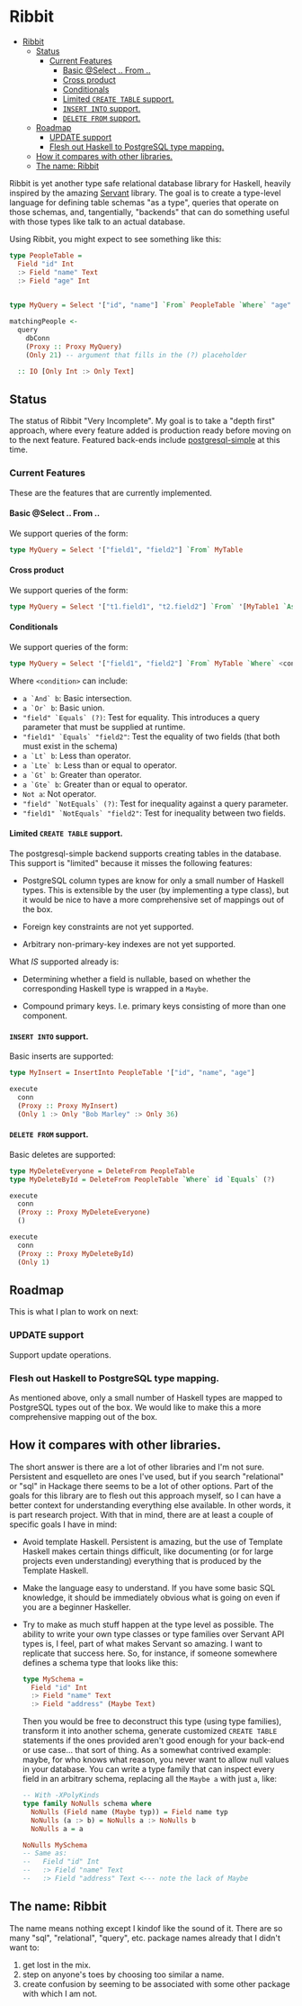 # Ribbit

- [Ribbit](#ribbit)
    - [Status](#status)
        - [Current Features](#current-features)
            - [Basic @Select .. From ..](#basic-select--from-)
            - [Cross product](#cross-product)
            - [Conditionals](#conditionals)
            - [Limited `CREATE TABLE` support.](#limited-create-table-support)
            - [`INSERT INTO` support.](#insert-into-support)
            - [`DELETE FROM` support.](#delete-from-support)
    - [Roadmap](#roadmap)
        - [UPDATE support](#update-support)
        - [Flesh out Haskell to PostgreSQL type mapping.](#flesh-out-haskell-to-postgresql-type-mapping)
    - [How it compares with other libraries.](#how-it-compares-with-other-libraries)
    - [The name: Ribbit](#the-name-ribbit)

Ribbit is yet another type safe relational database
library for Haskell, heavily inspired by the amazing
[Servant](http://hackage.haskell.org/package/servant) library. The goal
is to create a type-level language for defining table schemas "as a type",
queries that operate on those schemas, and, tangentially, "backends" that
can do something useful with those types like talk to an actual database.


Using Ribbit, you might expect to see something like this:

```haskell
type PeopleTable =
  Field "id" Int
  :> Field "name" Text
  :> Field "age" Int
  

type MyQuery = Select '["id", "name"] `From` PeopleTable `Where` "age" `Equals` (?)

matchingPeople <-
  query
    dbConn
    (Proxy :: Proxy MyQuery)
    (Only 21) -- argument that fills in the (?) placeholder

  :: IO [Only Int :> Only Text]

```

## Status

The status of Ribbit "Very Incomplete". My goal is to take a "depth
first" approach, where every feature added is production ready
before moving on to the next feature. Featured back-ends include
[postgresql-simple](https://hackage.haskell.org/package/postgresql-simple)
at this time.

### Current Features

These are the features that are currently implemented.

#### Basic @Select .. From ..

We support queries of the form:

```haskell
type MyQuery = Select '["field1", "field2"] `From` MyTable
```

#### Cross product

We support queries of the form:

```haskell
type MyQuery = Select '["t1.field1", "t2.field2"] `From` '[MyTable1 `As` "t1", MyTable2 `As` "t2"]
```

#### Conditionals

We support queries of the form:

```haskell
type MyQuery = Select '["field1", "field2"] `From` MyTable `Where` <condition>
```

Where ```<condition>``` can include:

- ```a `And` b```: Basic intersection.
- ```a `Or` b```: Basic union.
- ```"field" `Equals` (?)```: Test for equality. This introduces a query parameter that must be supplied at runtime.
- ```"field1" `Equals` "field2"```: Test the equality of two fields (that both must exist in the schema)
- ```a `Lt` b```: Less than operator.
- ```a `Lte` b```: Less than or equal to operator.
- ```a `Gt` b```: Greater than operator.
- ```a `Gte` b```: Greater than or equal to operator.
- ```Not a```: Not operator.
- ```"field" `NotEquals` (?)```: Test for inequality against a query parameter.
- ```"field1" `NotEquals` "field2"```: Test for inequality between two fields.

#### Limited `CREATE TABLE` support.

The postgresql-simple backend supports creating tables in the
database. This support is "limited" because it misses the following
features:

- PostgreSQL column types are know for only a small number of Haskell types.
  This is extensible by the user (by implementing a type class), but it would
  be nice to have a more comprehensive set of mappings out of the box.

- Foreign key constraints are not yet supported.

- Arbitrary non-primary-key indexes are not yet supported.

What *IS* supported already is:

- Determining whether a field is nullable, based on whether the corresponding
  Haskell type is wrapped in a `Maybe`.

- Compound primary keys. I.e. primary keys consisting of more than one
  component.

#### `INSERT INTO` support.

Basic inserts are supported:

```haskell
type MyInsert = InsertInto PeopleTable '["id", "name", "age"]

execute
  conn
  (Proxy :: Proxy MyInsert)
  (Only 1 :> Only "Bob Marley" :> Only 36)
```

#### `DELETE FROM` support.

Basic deletes are supported:

```haskell
type MyDeleteEveryone = DeleteFrom PeopleTable
type MyDeleteById = DeleteFrom PeopleTable `Where` id `Equals` (?)

execute
  conn
  (Proxy :: Proxy MyDeleteEveryone)
  ()

execute
  conn
  (Proxy :: Proxy MyDeleteById)
  (Only 1)
```

## Roadmap

This is what I plan to work on next:

### UPDATE support

Support update operations.

### Flesh out Haskell to PostgreSQL type mapping.

As mentioned above, only a small number of Haskell types are mapped
to PostgreSQL types out of the box. We would like to make this a more
comprehensive mapping out of the box.

## How it compares with other libraries.

The short answer is there are a lot of other libraries and I'm not sure.
Persistent and esquelleto are ones I've used, but if you search "relational" or
"sql" in Hackage there seems to be a lot of other options. Part of the goals
for this library are to flesh out this approach myself, so I can have a better
context for understanding everything else available. In other words, it is part
research project. With that in mind, there are at least a couple of specific
goals I have in mind:

- Avoid template Haskell. Persistent is amazing, but the use of Template
  Haskell makes certain things difficult, like documenting (or for large
  projects even understanding) everything that is produced by the Template
  Haskell.

- Make the language easy to understand. If you have some basic SQL knowledge,
  it should be immediately obvious what is going on even if you are a beginner
  Haskeller.

- Try to make as much stuff happen at the type level as possible. The ability
  to write your own type classes or type families over Servant API types is, I feel,
  part of what makes Servant so amazing. I want to replicate that success here.
  So, for instance, if someone somewhere defines a schema type that looks like
  this:

  ```haskell
  type MySchema =
    Field "id" Int
    :> Field "name" Text
    :> Field "address" (Maybe Text)
  ```

  Then you would be free to deconstruct this type (using type families),
  transform it into another schema, generate customized `CREATE TABLE`
  statements if the ones provided aren't good enough for your back-end or
  use case... that sort of thing. As a somewhat contrived example: maybe,
  for who knows what reason, you never want to allow null values in your
  database. You can write a type family that can inspect every field in
  an arbitrary schema, replacing all the `Maybe a` with just `a`, like:

  ```haskell
  -- With -XPolyKinds
  type family NoNulls schema where
    NoNulls (Field name (Maybe typ)) = Field name typ
    NoNulls (a :> b) = NoNulls a :> NoNulls b
    NoNulls a = a

  NoNulls MySchema 
  -- Same as:
  --   Field "id" Int
  --   :> Field "name" Text
  --   :> Field "address" Text <--- note the lack of Maybe
  ```


## The name: Ribbit

The name means nothing except I kindof like the sound of it. There are so many
"sql", "relational", "query", etc. package names already that I didn't want to:

1) get lost in the mix.
2) step on anyone's toes by choosing too similar a name.
3) create confusion by seeming to be associated with some other package with
   which I am not.

